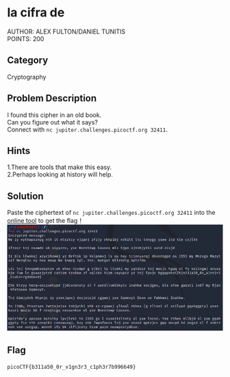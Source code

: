<h1>la cifra de</h1>
AUTHOR: ALEX FULTON/DANIEL TUNITIS<br>
POINTS: 200

<h2>Category</h2>
Cryptography

<h2>Problem Description</h2>
I found this cipher in an old book.<br>
Can you figure out what it says?<br>
Connect with <code>nc jupiter.challenges.picoctf.org 32411</code>.

<h2>Hints</h2>
1.There are tools that make this easy.<br>
2.Perhaps looking at history will help.

<h2>Solution</h2>
Paste the ciphertext of <code>nc jupiter.challenges.picoctf.org 32411</code> into the <a href="https://www.guballa.de/vigenere-solver">online tool</a> to get the flag！
<img src="https://github.com/laiyutong/picoCTF_2019_writeup/blob/main/Cryptography/la%20cifra%20de/nc.png" alt="nc">

<h2>Flag</h2>
<code>picoCTF{b311a50_0r_v1gn3r3_c1ph3r7b996649}</code>
